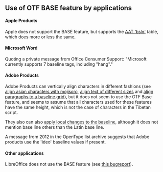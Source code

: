 ## Use of OTF BASE feature by applications

#### Apple Products

Apple does not support the BASE feature, but supports the [AAT 'bsln'](https://developer.apple.com/fonts/TrueType-Reference-Manual/RM06/Chap6bsln.html) table, which does more or less the same.

#### Microsoft Word

Quoting a private message from Office Consumer Support: "Microsoft currently supports 7 baseline tags, including "hang"."

#### Adobe Products

Adobe Products can vertically align characters in different fashions (see [align asian characters with mojisoro](https://helpx.adobe.com/illustrator/using/formatting-asian-characters.html#align_asian_characters_with_mojisoroe), [align text of different sizes](https://helpx.adobe.com/incopy/using/formatting-cjk-characters.html#align_text_of_different_sizes) and [align paragraphs to a baseline grid](https://helpx.adobe.com/incopy/using/aligning-text.html#align_paragraphs_to_a_baseline_grid)), but it does not seem to use the OTF Base feature, and seems to assume that all characters used for these features have the same height, which is not the case of characters in the Tibetan script.

They also can also [apply local changes to the baseline](https://helpx.adobe.com/after-effects/using/formatting-characters-character-panel.html#text_scale_and_baseline_shift), although it does not mention base line others than the Latin base line.

A message from 2012 in the OpenType list archive suggests that Adobe products use the 'ideo' baseline values if present.

#### Other applications

LibreOffice does not use the BASE feature (see [this bugreport](https://helpx.adobe.com/incopy/using/aligning-text.html#align_paragraphs_to_a_baseline_grid)).


